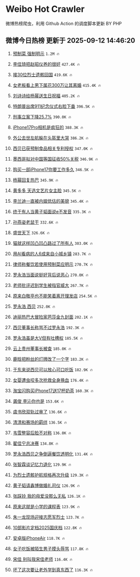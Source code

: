 # Weibo Hot Crawler 



微博热榜爬虫，利用 Github Action 的调度脚本更新 BY PHP 


## 微博今日热榜 更新于 2025-09-12 14:46:20 
1. [预制菜 强制明示](https://s.weibo.com/weibo?q=%E9%A2%84%E5%88%B6%E8%8F%9C%20%E5%BC%BA%E5%88%B6%E6%98%8E%E7%A4%BA&t=31&band_rank=1&Refer=top) `1.2M 🔥` 

1. [李佳琦把赵昭仪养的很好](https://s.weibo.com/weibo?q=%E6%9D%8E%E4%BD%B3%E7%90%A6%E6%8A%8A%E8%B5%B5%E6%98%AD%E4%BB%AA%E5%85%BB%E7%9A%84%E5%BE%88%E5%A5%BD&t=31&band_rank=2&Refer=top) `427.4K 🔥` 

1. [接30位烈士遗骸回国](https://s.weibo.com/weibo?q=%23%E6%8E%A530%E4%BD%8D%E7%83%88%E5%A3%AB%E9%81%97%E9%AA%B8%E5%9B%9E%E5%9B%BD%23&t=31&band_rank=3&Refer=top) `419.6K 🔥` 

1. [女老板看上男下属花300万让其离婚](https://s.weibo.com/weibo?q=%23%E5%A5%B3%E8%80%81%E6%9D%BF%E7%9C%8B%E4%B8%8A%E7%94%B7%E4%B8%8B%E5%B1%9E%E8%8A%B1300%E4%B8%87%E8%AE%A9%E5%85%B6%E7%A6%BB%E5%A9%9A%23&t=31&band_rank=4&Refer=top) `415.4K 🔥` 

1. [刘诗诗给杨幂送生日祝福](https://s.weibo.com/weibo?q=%23%E5%88%98%E8%AF%97%E8%AF%97%E7%BB%99%E6%9D%A8%E5%B9%82%E9%80%81%E7%94%9F%E6%97%A5%E7%A5%9D%E7%A6%8F%23&t=31&band_rank=5&Refer=top) `405.2K 🔥` 

1. [特朗普出席911纪念仪式右脸下垂](https://s.weibo.com/weibo?q=%23%E7%89%B9%E6%9C%97%E6%99%AE%E5%87%BA%E5%B8%AD911%E7%BA%AA%E5%BF%B5%E4%BB%AA%E5%BC%8F%E5%8F%B3%E8%84%B8%E4%B8%8B%E5%9E%82%23&t=31&band_rank=6&Refer=top) `396.5K 🔥` 

1. [刑事立案下降25.7%](https://s.weibo.com/weibo?q=%23%E5%88%91%E4%BA%8B%E7%AB%8B%E6%A1%88%E4%B8%8B%E9%99%8D25.7%25%23&t=31&band_rank=7&Refer=top) `390.0K 🔥` 

1. [iPhone17Pro相机是疯狂的](https://s.weibo.com/weibo?q=iPhone17Pro%E7%9B%B8%E6%9C%BA%E6%98%AF%E7%96%AF%E7%8B%82%E7%9A%84&t=31&band_rank=8&Refer=top) `388.3K 🔥` 

1. [外公去世左航躲在头盔里大哭](https://s.weibo.com/weibo?q=%E5%A4%96%E5%85%AC%E5%8E%BB%E4%B8%96%E5%B7%A6%E8%88%AA%E8%BA%B2%E5%9C%A8%E5%A4%B4%E7%9B%94%E9%87%8C%E5%A4%A7%E5%93%AD&t=31&band_rank=9&Refer=top) `386.2K 🔥` 

1. [西贝已获预制食品相关专利授权](https://s.weibo.com/weibo?q=%23%E8%A5%BF%E8%B4%9D%E5%B7%B2%E8%8E%B7%E9%A2%84%E5%88%B6%E9%A3%9F%E5%93%81%E7%9B%B8%E5%85%B3%E4%B8%93%E5%88%A9%E6%8E%88%E6%9D%83%23&t=31&band_rank=10&Refer=top) `347.0K 🔥` 

1. [墨西哥拟对中国等国征收50%关税](https://s.weibo.com/weibo?q=%23%E5%A2%A8%E8%A5%BF%E5%93%A5%E6%8B%9F%E5%AF%B9%E4%B8%AD%E5%9B%BD%E7%AD%89%E5%9B%BD%E5%BE%81%E6%94%B650%25%E5%85%B3%E7%A8%8E%23&t=31&band_rank=11&Refer=top) `346.9K 🔥` 

1. [购买一部iPhone17你要工作多久](https://s.weibo.com/weibo?q=%E8%B4%AD%E4%B9%B0%E4%B8%80%E9%83%A8iPhone17%E4%BD%A0%E8%A6%81%E5%B7%A5%E4%BD%9C%E5%A4%9A%E4%B9%85&t=31&band_rank=12&Refer=top) `346.5K 🔥` 

1. [杨幂回复热巴](https://s.weibo.com/weibo?q=%23%E6%9D%A8%E5%B9%82%E5%9B%9E%E5%A4%8D%E7%83%AD%E5%B7%B4%23&t=31&band_rank=13&Refer=top) `345.9K 🔥` 

1. [黄多多 天选文艺片女主脸](https://s.weibo.com/weibo?q=%E9%BB%84%E5%A4%9A%E5%A4%9A%20%E5%A4%A9%E9%80%89%E6%96%87%E8%89%BA%E7%89%87%E5%A5%B3%E4%B8%BB%E8%84%B8&t=31&band_rank=14&Refer=top) `345.5K 🔥` 

1. [李兰迪一直被内娱低估的美貌](https://s.weibo.com/weibo?q=%E6%9D%8E%E5%85%B0%E8%BF%AA%E4%B8%80%E7%9B%B4%E8%A2%AB%E5%86%85%E5%A8%B1%E4%BD%8E%E4%BC%B0%E7%9A%84%E7%BE%8E%E8%B2%8C&t=31&band_rank=15&Refer=top) `345.4K 🔥` 

1. [终于有人当黄子韬面说e不发音](https://s.weibo.com/weibo?q=%E7%BB%88%E4%BA%8E%E6%9C%89%E4%BA%BA%E5%BD%93%E9%BB%84%E5%AD%90%E9%9F%AC%E9%9D%A2%E8%AF%B4e%E4%B8%8D%E5%8F%91%E9%9F%B3&t=31&band_rank=16&Refer=top) `335.3K 🔥` 

1. [孙燕姿老鼠干](https://s.weibo.com/weibo?q=%E5%AD%99%E7%87%95%E5%A7%BF%E8%80%81%E9%BC%A0%E5%B9%B2&t=31&band_rank=17&Refer=top) `332.6K 🔥` 

1. [盛世天下](https://s.weibo.com/weibo?q=%E7%9B%9B%E4%B8%96%E5%A4%A9%E4%B8%8B&t=31&band_rank=18&Refer=top) `326.6K 🔥` 

1. [猫就这样凹凸凹凸路过了所有人](https://s.weibo.com/weibo?q=%E7%8C%AB%E5%B0%B1%E8%BF%99%E6%A0%B7%E5%87%B9%E5%87%B8%E5%87%B9%E5%87%B8%E8%B7%AF%E8%BF%87%E4%BA%86%E6%89%80%E6%9C%89%E4%BA%BA&t=31&band_rank=19&Refer=top) `303.0K 🔥` 

1. [用AI看病的人6成来自小城乡镇](https://s.weibo.com/weibo?q=%23%E7%94%A8AI%E7%9C%8B%E7%97%85%E7%9A%84%E4%BA%BA6%E6%88%90%E6%9D%A5%E8%87%AA%E5%B0%8F%E5%9F%8E%E4%B9%A1%E9%95%87%23&t=31&band_rank=20&Refer=top) `283.7K 🔥` 

1. [律师称餐饮若使用预制菜应明示](https://s.weibo.com/weibo?q=%23%E5%BE%8B%E5%B8%88%E7%A7%B0%E9%A4%90%E9%A5%AE%E8%8B%A5%E4%BD%BF%E7%94%A8%E9%A2%84%E5%88%B6%E8%8F%9C%E5%BA%94%E6%98%8E%E7%A4%BA%23&t=31&band_rank=21&Refer=top) `270.7K 🔥` 

1. [罗永浩当面说挺好背后说恶心](https://s.weibo.com/weibo?q=%23%E7%BD%97%E6%B0%B8%E6%B5%A9%E5%BD%93%E9%9D%A2%E8%AF%B4%E6%8C%BA%E5%A5%BD%E8%83%8C%E5%90%8E%E8%AF%B4%E6%81%B6%E5%BF%83%23&t=31&band_rank=22&Refer=top) `270.0K 🔥` 

1. [老师批评迟到学生被指官威大](https://s.weibo.com/weibo?q=%E8%80%81%E5%B8%88%E6%89%B9%E8%AF%84%E8%BF%9F%E5%88%B0%E5%AD%A6%E7%94%9F%E8%A2%AB%E6%8C%87%E5%AE%98%E5%A8%81%E5%A4%A7&t=31&band_rank=23&Refer=top) `267.7K 🔥` 

1. [原来白敬亭也不能笑着离开理发店](https://s.weibo.com/weibo?q=%E5%8E%9F%E6%9D%A5%E7%99%BD%E6%95%AC%E4%BA%AD%E4%B9%9F%E4%B8%8D%E8%83%BD%E7%AC%91%E7%9D%80%E7%A6%BB%E5%BC%80%E7%90%86%E5%8F%91%E5%BA%97&t=31&band_rank=24&Refer=top) `254.5K 🔥` 

1. [罗永浩 西贝](https://s.weibo.com/weibo?q=%E7%BD%97%E6%B0%B8%E6%B5%A9%20%E8%A5%BF%E8%B4%9D&t=31&band_rank=25&Refer=top) `252.0K 🔥` 

1. [迪丽热巴大冒险家芭莎金九封面](https://s.weibo.com/weibo?q=%E8%BF%AA%E4%B8%BD%E7%83%AD%E5%B7%B4%E5%A4%A7%E5%86%92%E9%99%A9%E5%AE%B6%E8%8A%AD%E8%8E%8E%E9%87%91%E4%B9%9D%E5%B0%81%E9%9D%A2&t=31&band_rank=26&Refer=top) `202.1K 🔥` 

1. [西贝董事长称骂不过罗永浩](https://s.weibo.com/weibo?q=%23%E8%A5%BF%E8%B4%9D%E8%91%A3%E4%BA%8B%E9%95%BF%E7%A7%B0%E9%AA%82%E4%B8%8D%E8%BF%87%E7%BD%97%E6%B0%B8%E6%B5%A9%23&t=31&band_rank=27&Refer=top) `192.3K 🔥` 

1. [罗永浩虽是大V但有吐槽权](https://s.weibo.com/weibo?q=%23%E7%BD%97%E6%B0%B8%E6%B5%A9%E8%99%BD%E6%98%AF%E5%A4%A7V%E4%BD%86%E6%9C%89%E5%90%90%E6%A7%BD%E6%9D%83%23&t=31&band_rank=28&Refer=top) `185.5K 🔥` 

1. [云上贵州董事长被查](https://s.weibo.com/weibo?q=%23%E4%BA%91%E4%B8%8A%E8%B4%B5%E5%B7%9E%E8%91%A3%E4%BA%8B%E9%95%BF%E8%A2%AB%E6%9F%A5%23&t=31&band_rank=29&Refer=top) `185.0K 🔥` 

1. [鹿晗把粉丝的灯牌改了一个字](https://s.weibo.com/weibo?q=%E9%B9%BF%E6%99%97%E6%8A%8A%E7%B2%89%E4%B8%9D%E7%9A%84%E7%81%AF%E7%89%8C%E6%94%B9%E4%BA%86%E4%B8%80%E4%B8%AA%E5%AD%97&t=31&band_rank=30&Refer=top) `183.2K 🔥` 

1. [于东来说西贝可以放心可口吃饭](https://s.weibo.com/weibo?q=%23%E4%BA%8E%E4%B8%9C%E6%9D%A5%E8%AF%B4%E8%A5%BF%E8%B4%9D%E5%8F%AF%E4%BB%A5%E6%94%BE%E5%BF%83%E5%8F%AF%E5%8F%A3%E5%90%83%E9%A5%AD%23&t=31&band_rank=31&Refer=top) `182.9K 🔥` 

1. [女婴遭虫咬多次抢救全身换血](https://s.weibo.com/weibo?q=%23%E5%A5%B3%E5%A9%B4%E9%81%AD%E8%99%AB%E5%92%AC%E5%A4%9A%E6%AC%A1%E6%8A%A2%E6%95%91%E5%85%A8%E8%BA%AB%E6%8D%A2%E8%A1%80%23&t=31&band_rank=32&Refer=top) `176.4K 🔥` 

1. [淘宝闪购买iPhone17送17杯奶茶](https://s.weibo.com/weibo?q=%23%E6%B7%98%E5%AE%9D%E9%97%AA%E8%B4%AD%E4%B9%B0iPhone17%E9%80%8117%E6%9D%AF%E5%A5%B6%E8%8C%B6%23&t=31&band_rank=33&Refer=top) `160.3K 🔥` 

1. [龚俊 李沁你也是](https://s.weibo.com/weibo?q=%E9%BE%9A%E4%BF%8A%20%E6%9D%8E%E6%B2%81%E4%BD%A0%E4%B9%9F%E6%98%AF&t=31&band_rank=34&Refer=top) `153.6K 🔥` 

1. [虞书欣双轨过审了](https://s.weibo.com/weibo?q=%23%E8%99%9E%E4%B9%A6%E6%AC%A3%E5%8F%8C%E8%BD%A8%E8%BF%87%E5%AE%A1%E4%BA%86%23&t=31&band_rank=35&Refer=top) `136.6K 🔥` 

1. [清清和赛场的羁绊](https://s.weibo.com/weibo?q=%E6%B8%85%E6%B8%85%E5%92%8C%E8%B5%9B%E5%9C%BA%E7%9A%84%E7%BE%81%E7%BB%8A&t=31&band_rank=36&Refer=top) `136.5K 🔥` 

1. [韦雪整容后脸不对称](https://s.weibo.com/weibo?q=%23%E9%9F%A6%E9%9B%AA%E6%95%B4%E5%AE%B9%E5%90%8E%E8%84%B8%E4%B8%8D%E5%AF%B9%E7%A7%B0%23&t=31&band_rank=37&Refer=top) `136.0K 🔥` 

1. [翟佳宁总决赛](https://s.weibo.com/weibo?q=%E7%BF%9F%E4%BD%B3%E5%AE%81%E6%80%BB%E5%86%B3%E8%B5%9B&t=31&band_rank=38&Refer=top) `134.8K 🔥` 

1. [罗永浩西贝之争倒逼餐饮透明化](https://s.weibo.com/weibo?q=%23%E7%BD%97%E6%B0%B8%E6%B5%A9%E8%A5%BF%E8%B4%9D%E4%B9%8B%E4%BA%89%E5%80%92%E9%80%BC%E9%A4%90%E9%A5%AE%E9%80%8F%E6%98%8E%E5%8C%96%23&t=31&band_rank=39&Refer=top) `131.4K 🔥` 

1. [张智霖谈记忆力退化](https://s.weibo.com/weibo?q=%E5%BC%A0%E6%99%BA%E9%9C%96%E8%B0%88%E8%AE%B0%E5%BF%86%E5%8A%9B%E9%80%80%E5%8C%96&t=31&band_rank=40&Refer=top) `129.9K 🔥` 

1. [为烈士遗骸护航规格再次升级](https://s.weibo.com/weibo?q=%23%E4%B8%BA%E7%83%88%E5%A3%AB%E9%81%97%E9%AA%B8%E6%8A%A4%E8%88%AA%E8%A7%84%E6%A0%BC%E5%86%8D%E6%AC%A1%E5%8D%87%E7%BA%A7%23&t=31&band_rank=41&Refer=top) `129.3K 🔥` 

1. [黄子韬请鑫博做婚礼司仪](https://s.weibo.com/weibo?q=%E9%BB%84%E5%AD%90%E9%9F%AC%E8%AF%B7%E9%91%AB%E5%8D%9A%E5%81%9A%E5%A9%9A%E7%A4%BC%E5%8F%B8%E4%BB%AA&t=31&band_rank=42&Refer=top) `126.9K 🔥` 

1. [张踩铃 我的母爱没那么无私](https://s.weibo.com/weibo?q=%E5%BC%A0%E8%B8%A9%E9%93%83%20%E6%88%91%E7%9A%84%E6%AF%8D%E7%88%B1%E6%B2%A1%E9%82%A3%E4%B9%88%E6%97%A0%E7%A7%81&t=31&band_rank=43&Refer=top) `126.1K 🔥` 

1. [原来这就是小学的课程表](https://s.weibo.com/weibo?q=%E5%8E%9F%E6%9D%A5%E8%BF%99%E5%B0%B1%E6%98%AF%E5%B0%8F%E5%AD%A6%E7%9A%84%E8%AF%BE%E7%A8%8B%E8%A1%A8&t=31&band_rank=44&Refer=top) `123.9K 🔥` 

1. [朱一龙现场迎接志愿军烈士](https://s.weibo.com/weibo?q=%23%E6%9C%B1%E4%B8%80%E9%BE%99%E7%8E%B0%E5%9C%BA%E8%BF%8E%E6%8E%A5%E5%BF%97%E6%84%BF%E5%86%9B%E7%83%88%E5%A3%AB%23&t=31&band_rank=45&Refer=top) `123.7K 🔥` 

1. [10部影片定档2025国庆档](https://s.weibo.com/weibo?q=%2310%E9%83%A8%E5%BD%B1%E7%89%87%E5%AE%9A%E6%A1%A32025%E5%9B%BD%E5%BA%86%E6%A1%A3%23&t=31&band_rank=46&Refer=top) `122.8K 🔥` 

1. [安卓版iPhoneAir](https://s.weibo.com/weibo?q=%E5%AE%89%E5%8D%93%E7%89%88iPhoneAir&t=31&band_rank=47&Refer=top) `118.7K 🔥` 

1. [女子吃饭被陌生男子摸头辱骂](https://s.weibo.com/weibo?q=%E5%A5%B3%E5%AD%90%E5%90%83%E9%A5%AD%E8%A2%AB%E9%99%8C%E7%94%9F%E7%94%B7%E5%AD%90%E6%91%B8%E5%A4%B4%E8%BE%B1%E9%AA%82&t=31&band_rank=48&Refer=top) `117.8K 🔥` 

1. [宋佳 别叫我宋佳老师](https://s.weibo.com/weibo?q=%E5%AE%8B%E4%BD%B3%20%E5%88%AB%E5%8F%AB%E6%88%91%E5%AE%8B%E4%BD%B3%E8%80%81%E5%B8%88&t=31&band_rank=49&Refer=top) `116.4K 🔥` 

1. [坏了这次要让老外学到真东西了](https://s.weibo.com/weibo?q=%E5%9D%8F%E4%BA%86%E8%BF%99%E6%AC%A1%E8%A6%81%E8%AE%A9%E8%80%81%E5%A4%96%E5%AD%A6%E5%88%B0%E7%9C%9F%E4%B8%9C%E8%A5%BF%E4%BA%86&t=31&band_rank=50&Refer=top) `116.3K 🔥` 

